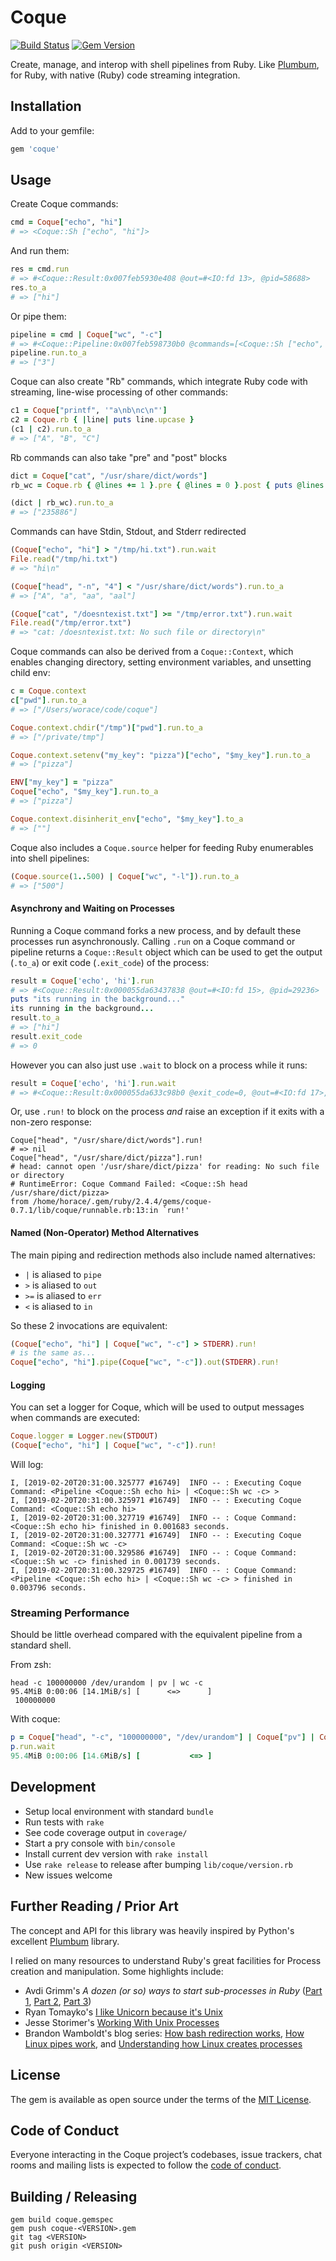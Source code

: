 # Coque

[![Build Status](https://travis-ci.org/worace/coque.svg?branch=master)](https://travis-ci.org/worace/coque)
[![Gem Version](https://badge.fury.io/rb/coque.svg)](https://badge.fury.io/rb/coque)

Create, manage, and interop with shell pipelines from Ruby. Like [Plumbum](https://plumbum.readthedocs.io/en/latest/), for Ruby, with native (Ruby) code streaming integration.

## Installation

Add to your gemfile:

```ruby
gem 'coque'
```

## Usage

Create Coque commands:

```rb
cmd = Coque["echo", "hi"]
# => <Coque::Sh ["echo", "hi"]>
```

And run them:

```rb
res = cmd.run
# => #<Coque::Result:0x007feb5930e408 @out=#<IO:fd 13>, @pid=58688>
res.to_a
# => ["hi"]
```

Or pipe them:

```rb
pipeline = cmd | Coque["wc", "-c"]
# => #<Coque::Pipeline:0x007feb598730b0 @commands=[<Coque::Sh ["echo", "hi"]>, <Coque::Sh ["wc", "-c"]>]>
pipeline.run.to_a
# => ["3"]
```

Coque can also create "Rb" commands, which integrate Ruby code with streaming, line-wise processing of other commands:

```rb
c1 = Coque["printf", '"a\nb\nc\n"']
c2 = Coque.rb { |line| puts line.upcase }
(c1 | c2).run.to_a
# => ["A", "B", "C"]
```

Rb commands can also take "pre" and "post" blocks

```rb
dict = Coque["cat", "/usr/share/dict/words"]
rb_wc = Coque.rb { @lines += 1 }.pre { @lines = 0 }.post { puts @lines }

(dict | rb_wc).run.to_a
# => ["235886"]
```

Commands can have Stdin, Stdout, and Stderr redirected

```rb
(Coque["echo", "hi"] > "/tmp/hi.txt").run.wait
File.read("/tmp/hi.txt")
# => "hi\n"

(Coque["head", "-n", "4"] < "/usr/share/dict/words").run.to_a
# => ["A", "a", "aa", "aal"]

(Coque["cat", "/doesntexist.txt"] >= "/tmp/error.txt").run.wait
File.read("/tmp/error.txt")
# => "cat: /doesntexist.txt: No such file or directory\n"
```

Coque commands can also be derived from a `Coque::Context`, which enables changing directory, setting environment variables, and unsetting child env:

```rb
c = Coque.context
c["pwd"].run.to_a
# => ["/Users/worace/code/coque"]

Coque.context.chdir("/tmp")["pwd"].run.to_a
# => ["/private/tmp"]

Coque.context.setenv("my_key": "pizza")["echo", "$my_key"].run.to_a
# => ["pizza"]

ENV["my_key"] = "pizza"
Coque["echo", "$my_key"].run.to_a
# => ["pizza"]

Coque.context.disinherit_env["echo", "$my_key"].to_a
# => [""]
```

Coque also includes a `Coque.source` helper for feeding Ruby enumerables into shell pipelines:

```rb
(Coque.source(1..500) | Coque["wc", "-l"]).run.to_a
# => ["500"]
```

#### Asynchrony and Waiting on Processes

Running a Coque command forks a new process, and by default these processes run asynchronously. Calling `.run` on a Coque command or pipeline returns a `Coque::Result` object which can be used to get the output (`.to_a`) or exit code (`.exit_code`) of the process:

```rb
result = Coque['echo', 'hi'].run
# => #<Coque::Result:0x000055da63437838 @out=#<IO:fd 15>, @pid=29236>
puts "its running in the background..."
its running in the background...
result.to_a
# => ["hi"]
result.exit_code
# => 0
```

However you can also just use `.wait` to block on a process while it runs:

```rb
result = Coque['echo', 'hi'].run.wait
# => #<Coque::Result:0x000055da633c98b0 @exit_code=0, @out=#<IO:fd 17>, @pid=29536>
```

Or, use `.run!` to block on the process _and_ raise an exception if it exits with a non-zero response:

```
Coque["head", "/usr/share/dict/words"].run!
# => nil
Coque["head", "/usr/share/dict/pizza"].run!
# head: cannot open '/usr/share/dict/pizza' for reading: No such file or directory
# RuntimeError: Coque Command Failed: <Coque::Sh head /usr/share/dict/pizza>
from /home/horace/.gem/ruby/2.4.4/gems/coque-0.7.1/lib/coque/runnable.rb:13:in `run!'
```

#### Named (Non-Operator) Method Alternatives

The main piping and redirection methods also include named alternatives:

* `|` is aliased to `pipe`
* `>` is aliased to `out`
* `>=` is aliased to `err`
* `<` is aliased to `in`

So these 2 invocations are equivalent:

```rb
(Coque["echo", "hi"] | Coque["wc", "-c"] > STDERR).run!
# is the same as...
Coque["echo", "hi"].pipe(Coque["wc", "-c"]).out(STDERR).run!
```

#### Logging

You can set a logger for Coque, which will be used to output messages when commands are executed:

```rb
Coque.logger = Logger.new(STDOUT)
(Coque["echo", "hi"] | Coque["wc", "-c"]).run!
```

Will log:

```
I, [2019-02-20T20:31:00.325777 #16749]  INFO -- : Executing Coque Command: <Pipeline <Coque::Sh echo hi> | <Coque::Sh wc -c> >
I, [2019-02-20T20:31:00.325971 #16749]  INFO -- : Executing Coque Command: <Coque::Sh echo hi>
I, [2019-02-20T20:31:00.327719 #16749]  INFO -- : Coque Command: <Coque::Sh echo hi> finished in 0.001683 seconds.
I, [2019-02-20T20:31:00.327771 #16749]  INFO -- : Executing Coque Command: <Coque::Sh wc -c>
I, [2019-02-20T20:31:00.329586 #16749]  INFO -- : Coque Command: <Coque::Sh wc -c> finished in 0.001739 seconds.
I, [2019-02-20T20:31:00.329725 #16749]  INFO -- : Coque Command: <Pipeline <Coque::Sh echo hi> | <Coque::Sh wc -c> > finished in 0.003796 seconds.
```

### Streaming Performance

Should be little overhead compared with the equivalent pipeline from a standard shell.

From zsh:

```
head -c 100000000 /dev/urandom | pv | wc -c
95.4MiB 0:00:06 [14.1MiB/s] [      <=>      ]
 100000000
```

With coque:

```rb
p = Coque["head", "-c", "100000000", "/dev/urandom"] | Coque["pv"] | Coque["wc", "-c"]
p.run.wait
95.4MiB 0:00:06 [14.6MiB/s] [           <=> ]
```

## Development

* Setup local environment with standard `bundle`
* Run tests with `rake`
* See code coverage output in `coverage/`
* Start a pry console with `bin/console`
* Install current dev version with `rake install`
* Use `rake release` to release after bumping `lib/coque/version.rb`
* New issues welcome

## Further Reading / Prior Art

The concept and API for this library was heavily inspired by Python's excellent [Plumbum](https://plumbum.readthedocs.io/en/latest/) library.

I relied on many resources to understand Ruby's great facilities for Process creation and manipulation. Some highlights include:

* Avdi Grimm's _A dozen (or so) ways to start sub-processes in Ruby_ ([Part 1](https://devver.wordpress.com/2009/06/30/a-dozen-or-so-ways-to-start-sub-processes-in-ruby-part-1/), [Part 2](https://devver.wordpress.com/2009/07/13/a-dozen-or-so-ways-to-start-sub-processes-in-ruby-part-2/), [Part 3](https://devver.wordpress.com/2009/10/12/ruby-subprocesses-part_3/))
* Ryan Tomayko's [I like Unicorn because it's Unix](https://tomayko.com/blog/2009/unicorn-is-unix)
* Jesse Storimer's [Working With Unix Processes](https://www.jstorimer.com/products/working-with-unix-processes)
* Brandon Wamboldt's blog series: [How bash redirection works](https://brandonwamboldt.ca/how-bash-redirection-works-under-the-hood-1512/), [How Linux pipes work](https://brandonwamboldt.ca/how-linux-pipes-work-under-the-hood-1518/), and [Understanding how Linux creates processes](https://brandonwamboldt.ca/how-linux-creates-processes-1528/)

## License

The gem is available as open source under the terms of the [MIT License](https://opensource.org/licenses/MIT).

## Code of Conduct

Everyone interacting in the Coque project’s codebases, issue trackers, chat rooms and mailing lists is expected to follow the [code of conduct](https://github.com/[worace]/coque/blob/master/CODE_OF_CONDUCT.md).

## Building / Releasing

```
gem build coque.gemspec
gem push coque-<VERSION>.gem
git tag <VERSION>
git push origin <VERSION>
```
